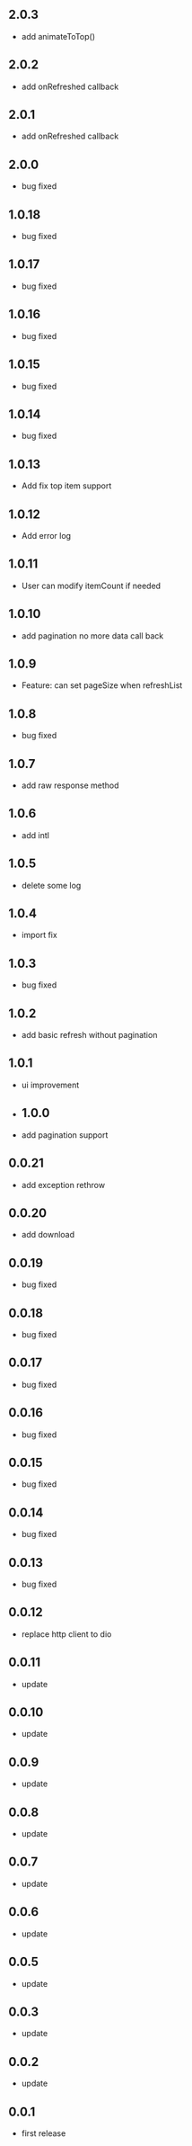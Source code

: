 ## 2.0.3

* add animateToTop()

## 2.0.2

* add onRefreshed callback

## 2.0.1

* add onRefreshed callback

## 2.0.0

* bug fixed

## 1.0.18

* bug fixed


## 1.0.17

* bug fixed


## 1.0.16

* bug fixed

## 1.0.15

* bug fixed

## 1.0.14

* bug fixed

## 1.0.13

* Add fix top item support

## 1.0.12

* Add error log

## 1.0.11

* User can modify itemCount if needed

## 1.0.10

* add pagination no more data call back


## 1.0.9

* Feature: can set pageSize when refreshList

## 1.0.8

* bug fixed

## 1.0.7

* add raw response method

## 1.0.6

* add intl

## 1.0.5

* delete some log

## 1.0.4

* import fix

## 1.0.3

* bug fixed

## 1.0.2

* add basic refresh without pagination

## 1.0.1

* ui improvement

* ## 1.0.0

* add pagination support

## 0.0.21

* add exception rethrow

## 0.0.20

* add download

## 0.0.19

* bug fixed

## 0.0.18

* bug fixed

## 0.0.17

* bug fixed

## 0.0.16

* bug fixed

## 0.0.15

* bug fixed

## 0.0.14

* bug fixed

## 0.0.13

* bug fixed

## 0.0.12

* replace http client to dio

## 0.0.11

* update

## 0.0.10

* update

## 0.0.9

* update

## 0.0.8

* update

## 0.0.7

* update

## 0.0.6

* update

## 0.0.5

* update

## 0.0.3

* update

## 0.0.2

* update

## 0.0.1

* first release
